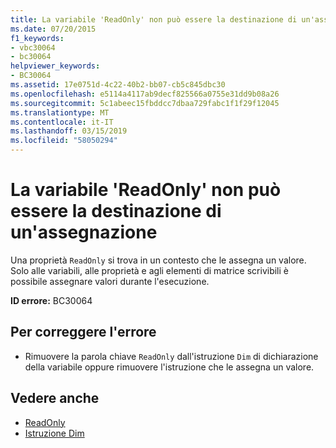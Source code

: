 ```yaml
---
title: La variabile 'ReadOnly' non può essere la destinazione di un'assegnazione
ms.date: 07/20/2015
f1_keywords:
- vbc30064
- bc30064
helpviewer_keywords:
- BC30064
ms.assetid: 17e0751d-4c22-40b2-bb07-cb5c845dbc30
ms.openlocfilehash: e5114a4117ab9decf825566a0755e31dd9b08a26
ms.sourcegitcommit: 5c1abeec15fbddcc7dbaa729fabc1f1f29f12045
ms.translationtype: MT
ms.contentlocale: it-IT
ms.lasthandoff: 03/15/2019
ms.locfileid: "58050294"
---
```

# <a name="readonly-variable-cannot-be-the-target-of-an-assignment"></a>La variabile 'ReadOnly' non può essere la destinazione di un'assegnazione
Una proprietà `ReadOnly` si trova in un contesto che le assegna un valore. Solo alle variabili, alle proprietà e agli elementi di matrice scrivibili è possibile assegnare valori durante l'esecuzione.  
  
 **ID errore:** BC30064  
  
## <a name="to-correct-this-error"></a>Per correggere l'errore  
  
-   Rimuovere la parola chiave `ReadOnly` dall'istruzione `Dim` di dichiarazione della variabile oppure rimuovere l'istruzione che le assegna un valore.  
  
## <a name="see-also"></a>Vedere anche

- [ReadOnly](../../visual-basic/language-reference/modifiers/readonly.md)
- [Istruzione Dim](../../visual-basic/language-reference/statements/dim-statement.md)
